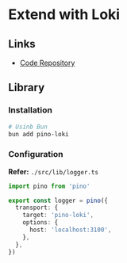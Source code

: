 # Extend with Loki

## Links

- [Code Repository](https://github.com/axiomhq/axiom-js/tree/main/packages/pino)

## Library

### Installation

```sh
# Usinb Bun
bun add pino-loki
```

### Configuration

**Refer:** `./src/lib/logger.ts`

```ts
import pino from 'pino'

export const logger = pino({
  transport: {
    target: 'pino-loki',
    options: {
      host: 'localhost:3100',
    },
  },
})
```

